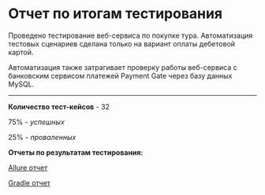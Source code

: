 # Отчет по итогам тестирования
Проведено тестирование веб-сервиса по покупке тура. Автоматизация тестовых сценариев сделана только на вариант оплаты дебетовой картой.

Автоматизация также затрагивает проверку работы веб-сервиса с банковским сервисом платежей Payment Gate через базу данных MySQL.

***

**Количество тест-кейсов** - 32

75% - *успешных*

25% - *проваленных*

**Отчеты по результатам тестирования:**

[Allure отчет](https://github.com/MironovED/course_project_0522/blob/master/pic/Alure%20report.png)


[Gradle отчет](file:///Users/E.Mironov/education_QA/course_project_0522/build/reports/tests/test/index.html)